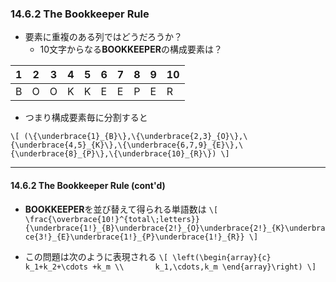 
### 14.6.2 The Bookkeeper Rule

* 要素に重複のある列ではどうだろうか？
  * 10文字からなる**BOOKKEEPER**の構成要素は？
  
|  1  |  2  |  3  |  4  |  5  |  6  |  7  |  8  |  9  | 10  |
| --- | --- | --- | --- | --- | --- | --- | --- | --- | --- |
|  B  |  O  |  O  |  K  |  K  |  E  |  E  |  P  |  E  |  R  |

* つまり構成要素毎に分割すると

`\[
(\{\underbrace{1}_{B}\},\{\underbrace{2,3}_{O}\},\{\underbrace{4,5}_{K}\},\{\underbrace{6,7,9}_{E}\},\{\underbrace{8}_{P}\},\{\underbrace{10}_{R}\})
\]`

---
#### 14.6.2 The Bookkeeper Rule (cont'd)

* **BOOKKEEPER**を並び替えて得られる単語数は
`\[
\frac{\overbrace{10!}^{total\;letters}}{\underbrace{1!}_{B}\underbrace{2!}_{O}\underbrace{2!}_{K}\underbrace{3!}_{E}\underbrace{1!}_{P}\underbrace{1!}_{R}}
\]`

* この問題は次のように表現される
`\[
\left(\begin{array}{c}      k_1+k_2+\cdots +k_m \\       k_1,\cdots,k_m \end{array}\right)
\]`

<!--
`\[
\frac{20!}{5!)^4}
\]`
-->
